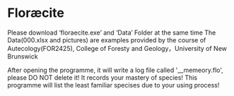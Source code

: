 # Floræcite
Please download ‘floraecite.exe’ and ‘Data’ Folder at the same time
The Data(000.xlsx and pictures) are examples provided by the course of Autecology(FOR2425), College of Foresty and Geology，University of New Brunswick

After opening the programme, it will write a log file called '__memeory.flo', please DO NOT delete it! It records your mastery of species!
This programme will list the least familiar specises due to your using process!
